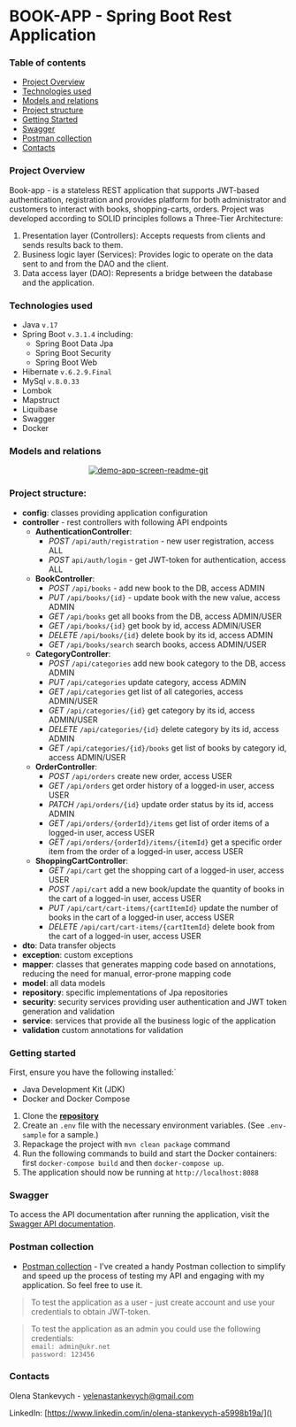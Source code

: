 # BOOK-APP - Spring Boot Rest Application


### Table of contents
* [ Project Overview](#project-overview)
* [ Technologies used](#technologies-used)
* [ Models and relations](#models-and-relations)
* [ Project structure](#project-structure)
* [ Getting Started ](#getting-started)
* [ Swagger ](#swagger)
* [Postman collection](#postman-collection)
* [Contacts](#contacts)


### Project Overview
Book-app - is a stateless REST application that supports JWT-based authentication,
registration and provides platform for both administrator and customers to
interact with books, shopping-carts, orders. Project was developed according to SOLID principles
follows a Three-Tier Architecture:
1. Presentation layer (Controllers): Accepts requests from clients and sends results back to them.
2. Business logic layer (Services): Provides logic to operate on the data sent to and from the DAO and the client.
3. Data access layer (DAO): Represents a bridge between the database and the application.

### Technologies used
* Java  ```v.17```
* Spring Boot ```v.3.1.4``` including:
  + Spring Boot Data Jpa
  + Spring Boot Security
  + Spring Boot Web
* Hibernate ```v.6.2.9.Final```
* MySql ```v.8.0.33```
* Lombok
* Mapstruct
* Liquibase
* Swagger
* Docker

### Models and relations
<div align="center"><a href="https://i.ibb.co/N6ntxJR/image.png"><img src="https://i.ibb.co/7JNjvZh/image.png" alt="demo-app-screen-readme-git" border="0" /></a></div>

### Project structure:
* **config**: classes providing application configuration
* **controller** - rest controllers with following API endpoints
  * **AuthenticationController**:
    * _POST_ ```/api/auth/registration``` - new user registration, access ALL
    * _POST_ ```api/auth/login``` - get JWT-token for authentication, access ALL
  * **BookController**:
    * _POST_ ```/api/books``` - add new book to the DB, access ADMIN
    * _PUT_ ```/api/books/{id}``` - update book with the new value, access ADMIN
    * _GET_ ```/api/books``` get all books from the DB, access ADMIN/USER
    * _GET_ ```/api/books/{id}``` get book by id, access ADMIN/USER
    * _DELETE_ ```/api/books/{id}``` delete book by its id, access ADMIN
    * _GET_ ```/api/books/search``` search books, access ADMIN/USER
  * **CategoryController**:
      * _POST_ ```/api/categories``` add new book category to the DB, access ADMIN
      * _PUT_ ```/api/categories``` update category, access ADMIN
      * _GET_ ```/api/categories``` get list of all categories, access ADMIN/USER
      * _GET_ ```/api/categories/{id}``` get category by its id, access ADMIN/USER
      * _DELETE_ ```/api/categories/{id}``` delete category by its id, access ADMIN
      * _GET_ ```/api/categories/{id}/books``` get list of books by category id, access ADMIN/USER
  * **OrderController**:
    * _POST_ ```/api/orders``` create new order, access USER
    * _GET_ ```/api/orders``` get order history of a logged-in user, access USER
    * _PATCH_ ```/api/orders/{id}``` update order status by its id, access ADMIN
    * _GET_ ```/api/orders/{orderId}/items``` get list of order items of a logged-in user, access USER
    * _GET_ ```/api/orders/{orderId}/items/{itemId}``` get a specific order item from the order of a logged-in user, access USER
  * **ShoppingCartController**:
    * _GET_ ```/api/cart``` get the shopping cart of a logged-in user, access USER
    * _POST_ ```/api/cart``` add a new book/update the quantity of books in the cart of a logged-in user, access USER
    * _PUT_ ```/api/cart/cart-items/{cartItemId}``` update the number of books in the cart of a logged-in user, access USER
    * _DELETE_ ```/api/cart/cart-items/{cartItemId}``` delete book from the cart of a logged-in user, access USER
* **dto**: Data transfer objects
* **exception**: custom exceptions
* **mapper**: classes that generates mapping code based on annotations, reducing the need for manual, error-prone mapping code
* **model**: all data models
* **repository**: specific implementations of Jpa repositories
* **security**: security services providing user authentication and JWT token generation and validation
* **service**: services that provide all the business logic of the application
* **validation** custom annotations for validation

### Getting started
First, ensure you have the following installed:`
- Java Development Kit (JDK)
- Docker and Docker Compose

1. Clone the [**repository**](https://github.com/ystankevych/book-app)
2. Create an `.env` file with the necessary environment variables. (See `.env-sample` for a sample.)
3. Repackage the project with ```mvn clean package``` command
4. Run the following commands to build and start the Docker containers:
  first `docker-compose build` and then ```docker-compose up```.
5. The application should now be running at `http://localhost:8088`

### Swagger
To access the API documentation after running the application, visit the [Swagger API documentation](http://localhost:8088/api/swagger-ui/index.html#/).

### Postman collection
* [Postman collection](https://github.com/ystankevych/book-app/blob/ae18e08b9c210759de86c06915dcc8cdf2afe494/Book.postman_collection.json) - 
I've created a handy Postman collection to simplify and speed up the process of testing my API and engaging with my application. So feel free to use it.
> To test the application as a user - just create account and use your credentials to obtain JWT-token.

> To test the application as an admin you could use the following credentials:  
> ```email: admin@ukr.net```  
> ```password: 123456```

### Contacts
Olena Stankevych -
yelenastankevych@gmail.com

LinkedIn: [https://www.linkedin.com/in/olena-stankevych-a5998b19a/]()
